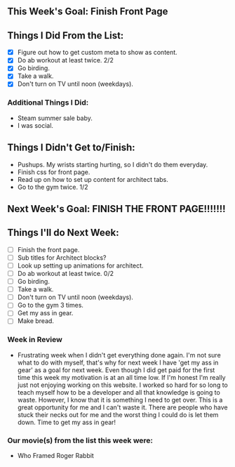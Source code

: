 ## This Week's Goal: Finish Front Page

## Things I Did From the List:

- [x] Figure out how to get custom meta to show as content.
- [x] Do ab workout at least twice. 2/2
- [x] Go birding.
- [x] Take a walk.
- [x] Don't turn on TV until noon (weekdays).

### Additional Things I Did:

- Steam summer sale baby.
- I was social. 

## Things I Didn't Get to/Finish:

- Pushups. My wrists starting hurting, so I didn't do them everyday.
- Finish css for front page.
- Read  up on how to set up content for architect tabs.
- Go to the gym twice. 1/2

## Next Week's Goal: FINISH THE FRONT PAGE!!!!!!!

## Things I'll do Next Week:

- [ ] Finish the front page.
- [ ] Sub titles for Architect blocks?
- [ ] Look up setting up animations for architect.
- [ ] Do ab workout at least twice. 0/2
- [ ] Go birding.
- [ ] Take a walk.
- [ ] Don't turn on TV until noon (weekdays).
- [ ] Go to the gym 3 times.
- [ ] Get my ass in gear.
- [ ] Make bread.

### Week in Review

- Frustrating week when I didn't get everything done again. I'm not sure what to do with myself, that's why for next week I have 'get my ass in gear' as a goal for next week. Even though I did get paid for the first time this week my motivation is at an all time low. If I'm honest I'm really just not enjoying working on this website. I worked so hard for so long to teach myself how to be a developer and all that knowledge is going to waste. However, I know that it is something I need to get over. This is a great opportunity for me and I can't waste it. There are people who have stuck their necks out for me and the worst thing I could do is let them down. Time to get my ass in gear!

### Our movie(s) from the list this week were:

- Who Framed Roger Rabbit